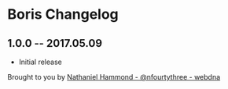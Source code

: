 # Boris Changelog

## 1.0.0 -- 2017.05.09

* Initial release

Brought to you by [Nathaniel Hammond - @nfourtythree - webdna](https://webdna.co.uk)

